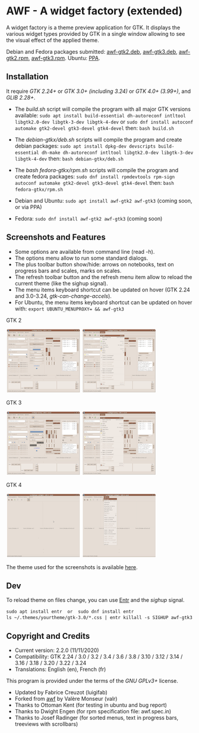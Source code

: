 # AWF - A widget factory (extended)

A widget factory is a theme preview application for GTK. It displays the various widget types provided by GTK in a single window allowing to see the visual effect of the applied theme.

Debian and Fedora packages submitted: [awf-gtk2.deb](https://bugs.debian.org/cgi-bin/bugreport.cgi?bug=959897), [awf-gtk3.deb](https://bugs.debian.org/cgi-bin/bugreport.cgi?bug=959892), [awf-gtk2.rpm](https://bugzilla.redhat.com/show_bug.cgi?id=1893321), [awf-gtk3.rpm](https://bugzilla.redhat.com/show_bug.cgi?id=1893323). Ubuntu: [PPA](https://launchpad.net/~luigifab/+archive/ubuntu/packages).

## Installation

It require *GTK 2.24+* or *GTK 3.0+ (including 3.24)* or *GTK 4.0+ (3.99+)*, and *GLIB 2.28+*.

* The *build.sh* script will compile the program with all major GTK versions available: `sudo apt install build-essential dh-autoreconf intltool libgtk2.0-dev libgtk-3-dev libgtk-4-dev` or `sudo dnf install autoconf automake gtk2-devel gtk3-devel gtk4-devel` then: `bash build.sh`

* The *debian-gtkx/deb.sh* scripts will compile the program and create debian packages: `sudo apt install dpkg-dev devscripts build-essential dh-make dh-autoreconf intltool libgtk2.0-dev libgtk-3-dev libgtk-4-dev` then: `bash debian-gtkx/deb.sh`

* The *bash fedora-gtkx/rpm.sh* scripts will compile the program and create fedora packages: `sudo dnf install rpmdevtools rpm-sign autoconf automake gtk2-devel gtk3-devel gtk4-devel` then: `bash fedora-gtkx/rpm.sh`

* Debian and Ubuntu: `sudo apt install awf-gtk2 awf-gtk3` (coming soon, or via PPA)

* Fedora: `sudo dnf install awf-gtk2 awf-gtk3` (coming soon)

## Screenshots and Features

* Some options are available from command line (read -h).
* The options menu allow to run some standard dialogs.
* The plus toolbar button show/hide: arrows on notebooks, text on progress bars and scales, marks on scales.
* The refresh toolbar button and the refresh menu item allow to reload the current theme (like the sighup signal).
* The menu items keyboard shortcut can be updated on hover (GTK 2.24 and 3.0-3.24, *gtk-can-change-accels*).
* For Ubuntu, the menu items keyboard shortcut can be updated on hover with: `export UBUNTU_MENUPROXY= && awf-gtk3`

GTK 2

[![A widget factory - GTK 2 - Main window](images/thumbs/gtk2.png?raw=true)](images/gtk2.png?raw=true)
[![A widget factory - GTK 2 - Test menu](images/thumbs/gtk2-menu.png?raw=true)](images/gtk2-menu.png?raw=true)

GTK 3

[![A widget factory - GTK 3 - Main window](images/thumbs/gtk3.png?raw=true)](images/gtk3.png?raw=true)
[![A widget factory - GTK 3 - Test menu](images/thumbs/gtk3-menu.png?raw=true)](images/gtk3-menu.png?raw=true)

GTK 4

[![A widget factory - GTK 4 - Main window](images/thumbs/gtk4.png?raw=true)](images/gtk4.png?raw=true)
[![A widget factory - GTK 4 - Test menu](images/thumbs/gtk4-menu.png?raw=true)](images/gtk4-menu.png?raw=true)

The theme used for the screenshots is available [here](https://github.com/luigifab/human-theme).

## Dev

To reload theme on files change, you can use [Entr](https://github.com/clibs/entr) and the *sighup* signal.
```
sudo apt install entr  or  sudo dnf install entr
ls ~/.themes/yourtheme/gtk-3.0/*.css | entr killall -s SIGHUP awf-gtk3
```

## Copyright and Credits

- Current version: 2.2.0 (11/11/2020)
- Compatibility: GTK 2.24 / 3.0 / 3.2 / 3.4 / 3.6 / 3.8 / 3.10 / 3.12 / 3.14 / 3.16 / 3.18 / 3.20 / 3.22 / 3.24
- Translations: English (en), French (fr)

This program is provided under the terms of the *GNU GPLv3+* license.

* Updated by Fabrice Creuzot (luigifab)
* Forked from [awf](https://github.com/valr/awf) by Valère Monseur (valr)
* Thanks to Ottoman Kent (for testing in ubuntu and bug report)
* Thanks to Dwight Engen (for rpm specification file: awf.spec.in)
* Thanks to Josef Radinger (for sorted menus, text in progress bars, treeviews with scrollbars)
